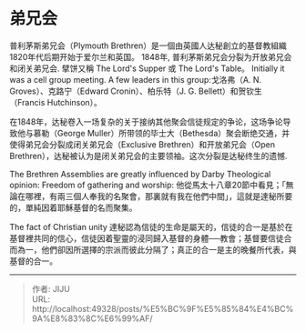 # 弟兄会

普利茅斯弟兄会（Plymouth Brethren）是一個由英國人达秘創立的基督教組織
1820年代后期开始于爱尔兰和英国。
1848年, 普利茅斯弟兄会分裂为开放弟兄会和闭关弟兄会.
擘饼又稱 The Lord&#39;s Supper 或 The Lord&#39;s Table。
Initially it was a cell group meeting. A few leaders in this group:戈洛弗（A. N. Groves）、克路宁（Edward Cronin）、柏乐特（J. G. Bellett）和贺钦生（Francis Hutchinson）。

在1848年，达秘卷入一场复杂的关于接纳其他聚会信徒规定的争论，这场争论导致他与慕勒（George Muller）所带领的毕士大（Bethesda）聚会断绝交通，并使得弟兄会分裂成闭关弟兄会（Exclusive Brethren）和开放弟兄会（Open Brethren），达秘被认为是闭关弟兄会的主要领袖。这次分裂是达秘终生的遗憾.

The Brethren Assemblies are greatly influenced by Darby Theological opinion:
Freedom of gathering and worship:
他從馬太十八章20節中看見；「無論在哪裡，有兩三個人奉我的名聚會，那裏就有我在他們中間」，這就是達秘所要的，單純因着耶穌基督的名而聚集。

The fact of Christian unity
達秘認為信徒的生命是屬天的，信徒的合一是基於在基督裡共同的信心，信徒因着聖靈的浸同歸入基督的身體──教會；基督要信徒合而為一，他們卻因所選擇的宗派而彼此分隔了；真正的合一是主的晚餐所代表，與基督的合一。

---

> 作者: JIJU  
> URL: http://localhost:49328/posts/%E5%BC%9F%E5%85%84%E4%BC%9A%E8%83%8C%E6%99%AF/  

